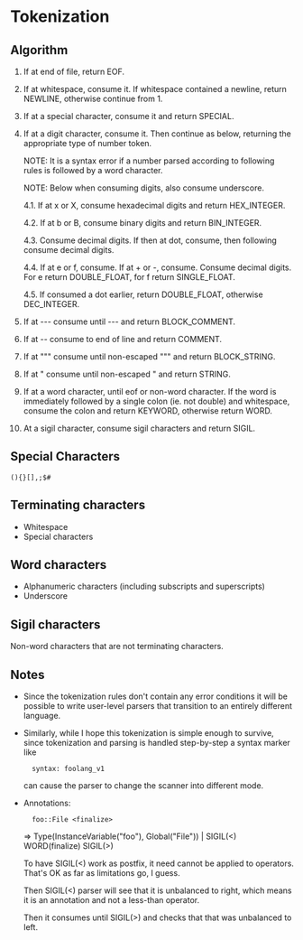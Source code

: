 # Tokenization

## Algorithm

 1. If at end of file, return EOF.

 2. If at whitespace, consume it. If whitespace contained a newline,
    return NEWLINE, otherwise continue from 1.

 3. If at a special character, consume it and return SPECIAL.

 4. If at a digit character, consume it. Then continue as below,
    returning the appropriate type of number token.

    NOTE: It is a syntax error if a number parsed according to
          following rules is followed by a word character.

    NOTE: Below when consuming digits, also consume underscore.

    4.1. If at x or X, consume hexadecimal digits and return HEX_INTEGER.

    4.2. If at b or B, consume binary digits and return BIN_INTEGER.

    4.3. Consume decimal digits. If then at dot, consume, then
         following consume decimal digits.

    4.4. If at e or f, consume. If at + or -, consume. Consume decimal
         digits. For e return DOUBLE_FLOAT, for f return SINGLE_FLOAT.

    4.5. If consumed a dot earlier, return DOUBLE_FLOAT, otherwise
         DEC_INTEGER.

 5. If at --- consume until --- and return BLOCK_COMMENT.

 6. If at -- consume to end of line and return COMMENT.

 7. If at """ consume until non-escaped """ and return BLOCK_STRING.

 8. If at " consume until non-escaped " and return STRING.

 9. If at a word character, until eof or non-word character. If the
    word is immediately followed by a single colon (ie. not double)
    and whitespace, consume the colon and return KEYWORD, otherwise
    return WORD.

10. At a sigil character, consume sigil characters and return SIGIL.

## Special Characters

    (){}[],;$#

## Terminating characters

- Whitespace
- Special characters

## Word characters

- Alphanumeric characters (including subscripts and superscripts)
- Underscore

## Sigil characters

Non-word characters that are not terminating characters.

## Notes

- Since the tokenization rules don't contain any error conditions it
  will be possible to write user-level parsers that transition to an
  entirely different language.

- Similarly, while I hope this tokenization is simple enough to
  survive, since tokenization and parsing is handled step-by-step a
  syntax marker like

        syntax: foolang_v1

  can cause the parser to change the scanner into different mode.

- Annotations:

        foo::File <finalize>

  => Type(InstanceVariable("foo"), Global("File")) | SIGIL(<) WORD(finalize) SIGIL(>)

  To have SIGIL(<) work as postfix, it need cannot be applied to operators.
  That's OK as far as limitations go, I guess.

  Then SIGIL(<) parser will see that it is unbalanced to right, which means it is an
  annotation and not a less-than operator.

  Then it consumes until SIGIL(>) and checks that that was unbalanced to left.

